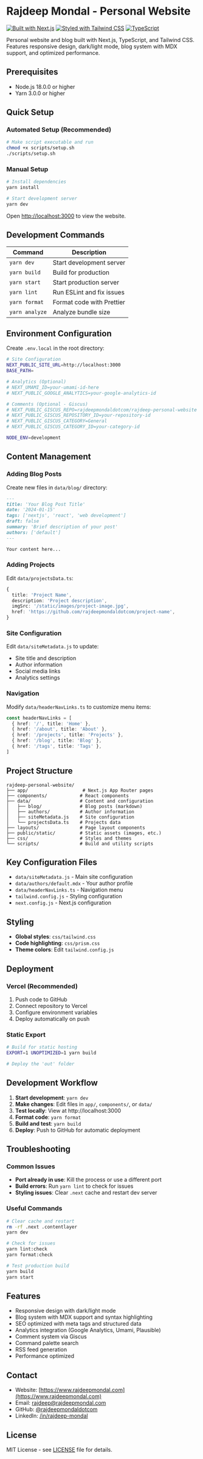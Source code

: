 # Rajdeep Mondal - Personal Website

[![Built with Next.js](https://img.shields.io/badge/Built%20with-Next.js-000000?style=flat&logo=next.js&logoColor=white)](https://nextjs.org/)
[![Styled with Tailwind CSS](https://img.shields.io/badge/Styled%20with-Tailwind%20CSS-38B2AC?style=flat&logo=tailwind-css&logoColor=white)](https://tailwindcss.com/)
[![TypeScript](https://img.shields.io/badge/TypeScript-007ACC?style=flat&logo=typescript&logoColor=white)](https://www.typescriptlang.org/)

Personal website and blog built with Next.js, TypeScript, and Tailwind CSS. Features responsive design, dark/light mode, blog system with MDX support, and optimized performance.

## Prerequisites

- Node.js 18.0.0 or higher
- Yarn 3.0.0 or higher

## Quick Setup

### Automated Setup (Recommended)

```bash
# Make script executable and run
chmod +x scripts/setup.sh
./scripts/setup.sh
```

### Manual Setup

```bash
# Install dependencies
yarn install

# Start development server
yarn dev
```

Open [http://localhost:3000](http://localhost:3000) to view the website.

## Development Commands

| Command        | Description               |
| -------------- | ------------------------- |
| `yarn dev`     | Start development server  |
| `yarn build`   | Build for production      |
| `yarn start`   | Start production server   |
| `yarn lint`    | Run ESLint and fix issues |
| `yarn format`  | Format code with Prettier |
| `yarn analyze` | Analyze bundle size       |

## Environment Configuration

Create `.env.local` in the root directory:

```bash
# Site Configuration
NEXT_PUBLIC_SITE_URL=http://localhost:3000
BASE_PATH=

# Analytics (Optional)
# NEXT_UMAMI_ID=your-umami-id-here
# NEXT_PUBLIC_GOOGLE_ANALYTICS=your-google-analytics-id

# Comments (Optional - Giscus)
# NEXT_PUBLIC_GISCUS_REPO=rajdeepmondaldotcom/rajdeep-personal-website
# NEXT_PUBLIC_GISCUS_REPOSITORY_ID=your-repository-id
# NEXT_PUBLIC_GISCUS_CATEGORY=General
# NEXT_PUBLIC_GISCUS_CATEGORY_ID=your-category-id

NODE_ENV=development
```

## Content Management

### Adding Blog Posts

Create new files in `data/blog/` directory:

```markdown
---
title: 'Your Blog Post Title'
date: '2024-01-15'
tags: ['nextjs', 'react', 'web development']
draft: false
summary: 'Brief description of your post'
authors: ['default']
---

Your content here...
```

### Adding Projects

Edit `data/projectsData.ts`:

```typescript
{
  title: 'Project Name',
  description: 'Project description',
  imgSrc: '/static/images/project-image.jpg',
  href: 'https://github.com/rajdeepmondaldotcom/project-name',
}
```

### Site Configuration

Edit `data/siteMetadata.js` to update:

- Site title and description
- Author information
- Social media links
- Analytics settings

### Navigation

Modify `data/headerNavLinks.ts` to customize menu items:

```typescript
const headerNavLinks = [
  { href: '/', title: 'Home' },
  { href: '/about', title: 'About' },
  { href: '/projects', title: 'Projects' },
  { href: '/blog', title: 'Blog' },
  { href: '/tags', title: 'Tags' },
]
```

## Project Structure

```
rajdeep-personal-website/
├── app/                    # Next.js App Router pages
├── components/            # React components
├── data/                  # Content and configuration
│   ├── blog/              # Blog posts (markdown)
│   ├── authors/           # Author information
│   ├── siteMetadata.js    # Site configuration
│   └── projectsData.ts    # Projects data
├── layouts/               # Page layout components
├── public/static/         # Static assets (images, etc.)
├── css/                   # Styles and themes
└── scripts/               # Build and utility scripts
```

## Key Configuration Files

- `data/siteMetadata.js` - Main site configuration
- `data/authors/default.mdx` - Your author profile
- `data/headerNavLinks.ts` - Navigation menu
- `tailwind.config.js` - Styling configuration
- `next.config.js` - Next.js configuration

## Styling

- **Global styles**: `css/tailwind.css`
- **Code highlighting**: `css/prism.css`
- **Theme colors**: Edit `tailwind.config.js`

## Deployment

### Vercel (Recommended)

1. Push code to GitHub
2. Connect repository to Vercel
3. Configure environment variables
4. Deploy automatically on push

### Static Export

```bash
# Build for static hosting
EXPORT=1 UNOPTIMIZED=1 yarn build

# Deploy the 'out' folder
```

## Development Workflow

1. **Start development**: `yarn dev`
2. **Make changes**: Edit files in `app/`, `components/`, or `data/`
3. **Test locally**: View at http://localhost:3000
4. **Format code**: `yarn format`
5. **Build and test**: `yarn build`
6. **Deploy**: Push to GitHub for automatic deployment

## Troubleshooting

### Common Issues

- **Port already in use**: Kill the process or use a different port
- **Build errors**: Run `yarn lint` to check for issues
- **Styling issues**: Clear `.next` cache and restart dev server

### Useful Commands

```bash
# Clear cache and restart
rm -rf .next .contentlayer
yarn dev

# Check for issues
yarn lint:check
yarn format:check

# Test production build
yarn build
yarn start
```

## Features

- Responsive design with dark/light mode
- Blog system with MDX support and syntax highlighting
- SEO optimized with meta tags and structured data
- Analytics integration (Google Analytics, Umami, Plausible)
- Comment system via Giscus
- Command palette search
- RSS feed generation
- Performance optimized

## Contact

- Website: [https://www.rajdeepmondal.com](https://www.rajdeepmondal.com)
- Email: [rajdeep@rajdeepmondal.com](mailto:rajdeep@rajdeepmondal.com)
- GitHub: [@rajdeepmondaldotcom](https://github.com/rajdeepmondaldotcom)
- LinkedIn: [/in/rajdeep-mondal](https://www.linkedin.com/in/rajdeep-mondal/)

## License

MIT License - see [LICENSE](LICENSE) file for details.
